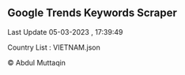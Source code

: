

## Google Trends Keywords Scraper 
 
Last Update 05-03-2023 , 17:39:49

Country List :
VIETNAM.json



© Abdul Muttaqin 
